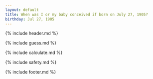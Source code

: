 ```yaml
---
layout: default
title: When was I or my baby conceived if born on July 27, 1905?
birthday: Jul 27, 1905
---
```


{% include header.md %}

{% include guess.md %}

{% include calculate.md %}

{% include safety.md %}

{% include footer.md %}



